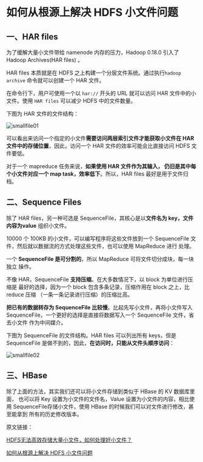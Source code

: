# 如何从根源上解决 HDFS 小文件问题

## 一、HAR files

为了缓解大量小文件带给 namenode 内存的压力，Hadoop 0.18.0 引入了 Hadoop Archives(HAR files) 。

HAR files 本质就是在 HDFS 之上构建一个分层文件系统。通过执行`hadoop archive` 
命令就可以创建一个 HAR 文件。

在命令行下，用户可使用一个以 `har://` 开头的 URL 就可以访问 HAR 文件中的小文件。使用 `HAR files` 可以减少 HDFS 中的文件数量。

下图为 HAR 文件的文件结构：

![smallfile01](https://s1.ax1x.com/2020/07/16/UrUo6I.png)

可以看出来访问一个指定的小文件**需要访问两层索引文件才能获取小文件在 HAR 文件中的存储位置**，因此，访问一个 HAR 文件的效率可能会比直接访问 HDFS 文件要低。

对于一个 mapreduce 任务来说，**如果使用 HAR 文件作为其输入，
仍旧是其中每个小文件对应一个 map task，效率低下**。所以，HAR files 最好是用于文件归档。


## 二、Sequence Files

除了 HAR files，另一种可选是 SequenceFile，其核心是以**文件名为 key，文件内容为value** 组织小文件。

10000 个 100KB 的小文件，可以编写程序将这些文件放到一个
SequenceFile 文件，然后就以数据流的方式处理这些文件，也可以使用 MapReduce 进行
处理。

一个 **SequenceFile 是可分割的**，所以 MapReduce 可将文件切分成块，每一块独立
操作。

不像 HAR，SequenceFile **支持压缩**。在大多数情况下，以 block 为单位进行压缩是
最好的选择，因为一个 block 包含多条记录，压缩作用在 block 之上，比 reduce 压缩
（一条一条记录进行压缩）的压缩比高。

**把已有的数据转存为 SequenceFile 比较慢**。比起先写小文件，再将小文件写入
SequenceFile，一个更好的选择是直接将数据写入一个 SequenceFile 文件，省去小文件
作为中间媒介。

下图为 SequenceFile 的文件结构。HAR files 可以列出所有 keys，但是 SequenceFile 是做不到的，因此，**在访问时，只能从文件头顺序访问**：    

![smallfile02](https://s1.ax1x.com/2020/07/16/UrUTXt.png)

## 三、HBase

除了上面的方法，其实我们还可以将小文件存储到类似于 HBase 的 KV 数据库里面，
也可以将 Key 设置为小文件的文件名，Value 设置为小文件的内容，相比使用 
SequenceFile存储小文件，使用 HBase 的时候我们可以对文件进行修改，甚至能拿到
所有的历史修改版本。

原文链接：

[HDFS无法高效存储大量小文件，如何处理好小文件？](https://blog.csdn.net/zyd94857/article/details/79946773)

[如何从根源上解决 HDFS 小文件问题](https://blog.csdn.net/b6ecl1k7BS8O/article/details/83005862?utm_medium=distribute.pc_relevant.none-task-blog-BlogCommendFromMachineLearnPai2-5.nonecase&depth_1-utm_source=distribute.pc_relevant.none-task-blog-BlogCommendFromMachineLearnPai2-5.nonecase)
